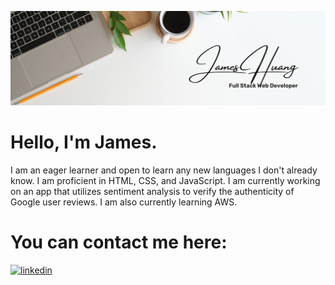 ![header](https://github.com/JamesHuang0/JamesHuang0/blob/main/profile%20banner.png?raw=true)

# Hello, I'm James. 

I am an eager learner and open to learn any new languages I don't already know. I am proficient in HTML, CSS, and JavaScript. I am currently working on an app that utilizes sentiment analysis to verify the authenticity of Google user reviews. I am also currently learning AWS. 

# You can contact me here:

[![linkedin](https://img.shields.io/badge/linkedin-%230077B5.svg?&style=for-the-badge&logo=linkedin&logoColor=white)](https://www.linkedin.com/in/james-huang-b4088622a/)
